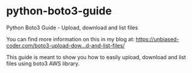 # python-boto3-guide
Python Boto3 Guide - Upload, download and list files

You can find more information on this in my blog at: https://unbiased-coder.com/boto3-upload-dow…d-and-list-files/

This guide is meant to show you how to easily upload, download and list files using boto3 AWS library.
